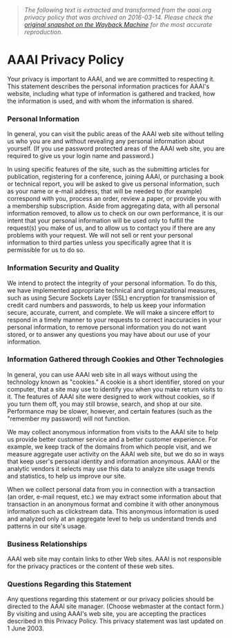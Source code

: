 > *The following text is extracted and transformed from the aaai.org privacy policy that was archived on 2016-03-14. Please check the [original snapshot on the Wayback Machine](https://web.archive.org/web/20160314034340id_/http%3A//www.aaai.org/Organization/privacy.php) for the most accurate reproduction.*

# AAAI Privacy Policy

Your privacy is important to AAAI, and we are committed to respecting it. This statement describes the personal information practices for AAAI's website, including what type of information is gathered and tracked, how the information is used, and with whom the information is shared.

### Personal Information

In general, you can visit the public areas of the AAAI web site without telling us who you are and without revealing any personal information about yourself. (If you use password protected areas of the AAAI web site, you are required to give us your login name and password.)

In using specific features of the site, such as the submitting articles for publication, registering for a conference, joining AAAI, or purchasing a book or technical report, you will be asked to give us personal information, such as your name or e-mail address, that will be needed to (for example) correspond with you, process an order, review a paper, or provide you with a membership subscription. Aside from aggregating data, with all personal information removed, to allow us to check on our own performance, it is our intent that your personal information will be used only to fulfill the request(s) you make of us, and to allow us to contact you if there are any problems with your request. We will not sell or rent your personal information to third parties unless you specifically agree that it is permissible for us to do so.

### Information Security and Quality

We intend to protect the integrity of your personal information. To do this, we have implemented appropriate technical and organizational measures, such as using Secure Sockets Layer (SSL) encryption for transmission of credit card numbers and passwords, to help us keep your information secure, accurate, current, and complete. We will make a sincere effort to respond in a timely manner to your requests to correct inaccuracies in your personal information, to remove personal information you do not want stored, or to answer any questions you may have about our use of your information.

### Information Gathered through Cookies and Other Technologies

In general, you can use AAAI web site in all ways without using the technology known as "cookies." A cookie is a short identifier, stored on your computer, that a site may use to identify you when you make return visits to it. The features of AAAI site were designed to work without cookies, so if you turn them off, you may still browse, search, and shop at our site. Performance may be slower, however, and certain features (such as the "remember my password) will not function.

We may collect anonymous information from visits to the AAAI site to help us provide better customer service and a better customer experience. For example, we keep track of the domains from which people visit, and we measure aggregate user activity on the AAAI web site, but we do so in ways that keep user's personal identity and information anonymous. AAAI or the analytic vendors it selects may use this data to analyze site usage trends and statistics, to help us improve our site.

When we collect personal data from you in connection with a transaction (an order, e-mail request, etc.) we may extract some information about that transaction in an anonymous format and combine it with other anonymous information such as clickstream data. This anonymous information is used and analyzed only at an aggregate level to help us understand trends and patterns in our site's usage.

### Business Relationships

AAAI web site may contain links to other Web sites. AAAI is not responsible for the privacy practices or the content of these web sites.

### Questions Regarding this Statement

Any questions regarding this statement or our privacy policies should be directed to the AAAI site manager. (Choose webmaster at the contact form.) By visiting and using AAAI's web site, you are accepting the practices described in this Privacy Policy. This privacy statement was last updated on 1 June 2003.
